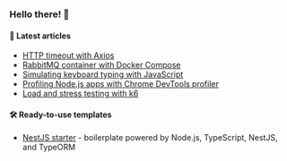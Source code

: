 ### Hello there! 👋

#### :memo: Latest articles
<!-- BLOG-POST-LIST:START -->
- [HTTP timeout with Axios](https://sevic.dev/notes/http-timeout-axios/)
- [RabbitMQ container with Docker Compose](https://sevic.dev/notes/rabbitmq-docker-compose/)
- [Simulating keyboard typing with JavaScript](https://sevic.dev/notes/simulate-keyboard-typing-javascript/)
- [Profiling Node.js apps with Chrome DevTools profiler](https://sevic.dev/notes/profiling-nodejs-chrome-devtools-profiler/)
- [Load and stress testing with k6](https://sevic.dev/notes/load-stress-testing-k6/)
<!-- BLOG-POST-LIST:END -->

#### 🛠️ Ready-to-use templates
- [NestJS starter](https://sevic.dev/nestjs-starter?ref=github) - boilerplate powered by Node.js, TypeScript, NestJS, and TypeORM
